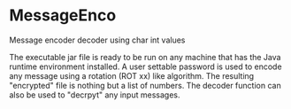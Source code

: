 # MessageEnco
Message encoder decoder using char int values

The executable jar file is ready to be run on any machine that has the Java runtime environment installed. A user settable password is used to encode any message using a rotation (ROT xx) like algorithm. The resulting "encrypted" file is nothing but a list of numbers. The decoder function can also be used to "decrpyt" any input messages.
